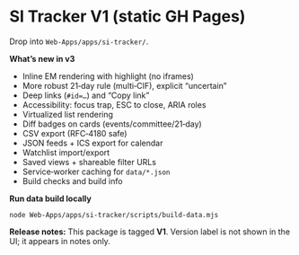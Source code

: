 # SI Tracker V1 (static GH Pages)

Drop into `Web-Apps/apps/si-tracker/`.

**What’s new in v3**
- Inline EM rendering with highlight (no iframes)
- More robust 21‑day rule (multi‑CIF), explicit “uncertain”
- Deep links (`#id=…`) and “Copy link”
- Accessibility: focus trap, ESC to close, ARIA roles
- Virtualized list rendering
- Diff badges on cards (events/committee/21‑day)
- CSV export (RFC‑4180 safe)
- JSON feeds + ICS export for calendar
- Watchlist import/export
- Saved views + shareable filter URLs
- Service‑worker caching for `data/*.json`
- Build checks and build info

**Run data build locally**
```
node Web-Apps/apps/si-tracker/scripts/build-data.mjs
```


**Release notes:** This package is tagged **V1**. Version label is not shown in the UI; it appears in notes only.
